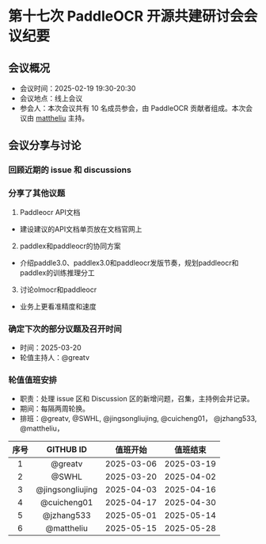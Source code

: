 # 第十七次 PaddleOCR 开源共建研讨会会议纪要

## 会议概况

- 会议时间：2025-02-19 19:30-20:30
- 会议地点：线上会议
- 参会人：本次会议共有 10 名成员参会，由 PaddleOCR 贡献者组成。本次会议由 [mattheliu](https://github.com/mattheliu/) 主持。

## 会议分享与讨论

### 回顾近期的 issue 和 discussions

### 分享了其他议题

1. Paddleocr API文档
- 建设建议的API文档单页放在文档官网上
2. paddlex和paddleocr的协同方案
- 介绍paddle3.0、paddlex3.0和paddleocr发版节奏，规划paddleocr和paddlex的训练推理分工
3. 讨论olmocr和paddleocr
- 业务上更看准精度和速度

### 确定下次的部分议题及召开时间

- 时间：2025-03-20
- 轮值主持人：@greatv

### 轮值值班安排

- 职责：处理 issue 区和 Discussion 区的新增问题，召集，主持例会并记录。
- 期间：每隔两周轮换。
- 排班：@greatv, @SWHL, @jingsongliujing, @cuicheng01， @jzhang533, @mattheliu， 

序号|GITHUB ID|值班开始|值班结束
:------:|:------:|:------:|:------:
1|@greatv|2025-03-06|2025-03-19
2|@SWHL |2025-03-20|2025-04-02
3|@jingsongliujing |2025-04-03|2025-04-16
4|@cuicheng01 |2025-04-17|2025-04-30
5|@jzhang533 |2025-05-01|2025-05-14
6|@mattheliu |2025-05-15|2025-05-28

